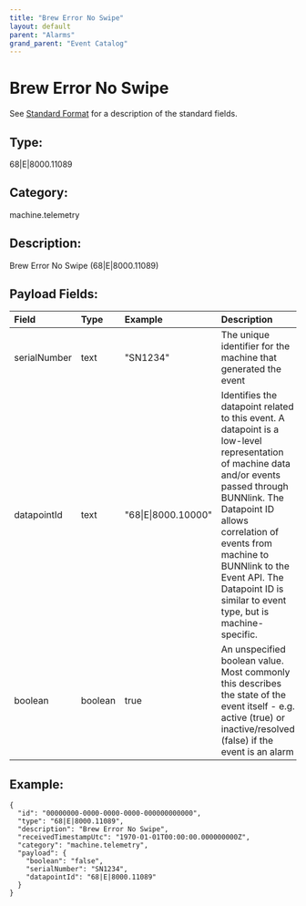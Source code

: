 ```yaml
---
title: "Brew Error No Swipe"
layout: default
parent: "Alarms"
grand_parent: "Event Catalog"
---
```


# Brew Error No Swipe

See [Standard Format](/event-subscriptions/event-format) for a description of the standard fields.

## Type:

68\|E\|8000.11089

## Category:

machine.telemetry

## Description: 

Brew Error No Swipe (68\|E\|8000.11089)

## Payload Fields:

| Field | Type | Example | Description |
|:------|:-----|:--------|:------------|
| serialNumber | text | "SN1234" | The unique identifier for the machine that generated the event |
| datapointId | text | "68\|E\|8000.10000" | Identifies the datapoint related to this event. A datapoint is a low-level representation of machine data and/or events passed through BUNNlink. The Datapoint ID allows correlation of events from machine to BUNNlink to the Event API. The Datapoint ID is similar to event type, but is machine-specific. |
| boolean | boolean | true | An unspecified boolean value. Most commonly this describes the state of the event itself - e.g. active (true) or inactive/resolved (false) if the event is an alarm |

## Example:

```
{
  "id": "00000000-0000-0000-0000-000000000000",
  "type": "68|E|8000.11089",
  "description": "Brew Error No Swipe",
  "receivedTimestampUtc": "1970-01-01T00:00:00.000000000Z",
  "category": "machine.telemetry",
  "payload": {
    "boolean": "false",
    "serialNumber": "SN1234",
    "datapointId": "68|E|8000.11089"
  }
}
```
